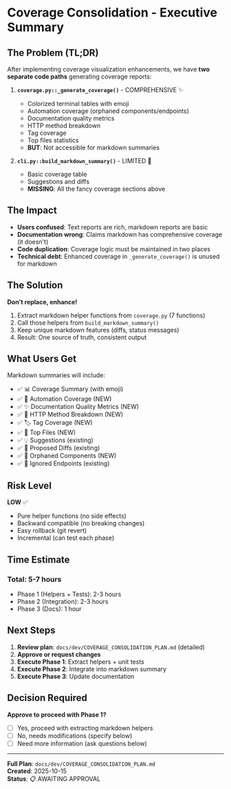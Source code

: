 # Coverage Consolidation - Executive Summary

## The Problem (TL;DR)

After implementing coverage visualization enhancements, we have **two separate code paths** generating coverage reports:

1. **`coverage.py::_generate_coverage()`** - COMPREHENSIVE ✨
   - Colorized terminal tables with emoji
   - Automation coverage (orphaned components/endpoints)  
   - Documentation quality metrics
   - HTTP method breakdown
   - Tag coverage
   - Top files statistics
   - **BUT**: Not accessible for markdown summaries

2. **`cli.py::build_markdown_summary()`** - LIMITED 📝
   - Basic coverage table
   - Suggestions and diffs
   - **MISSING**: All the fancy coverage sections above

## The Impact

- **Users confused**: Text reports are rich, markdown reports are basic
- **Documentation wrong**: Claims markdown has comprehensive coverage (it doesn't)
- **Code duplication**: Coverage logic must be maintained in two places
- **Technical debt**: Enhanced coverage in `_generate_coverage()` is unused for markdown

## The Solution

**Don't replace, enhance!**

1. Extract markdown helper functions from `coverage.py` (7 functions)
2. Call those helpers from `build_markdown_summary()`
3. Keep unique markdown features (diffs, status messages)
4. Result: One source of truth, consistent output

## What Users Get

Markdown summaries will include:

- ✅ 📊 Coverage Summary (with emoji)
- ✅ 🤖 Automation Coverage (NEW)
- ✅ ✨ Documentation Quality Metrics (NEW)
- ✅ 🔄 HTTP Method Breakdown (NEW)
- ✅ 🏷️ Tag Coverage (NEW)
- ✅ 📁 Top Files (NEW)
- ✅ 💡 Suggestions (existing)
- ✅ 📝 Proposed Diffs (existing)
- ✅ 🚨 Orphaned Components (NEW)
- ✅ 🚫 Ignored Endpoints (existing)

## Risk Level

**LOW** ✅

- Pure helper functions (no side effects)
- Backward compatible (no breaking changes)
- Easy rollback (git revert)
- Incremental (can test each phase)

## Time Estimate

### Total: 5-7 hours

- Phase 1 (Helpers + Tests): 2-3 hours
- Phase 2 (Integration): 2-3 hours
- Phase 3 (Docs): 1 hour

## Next Steps

1. **Review plan**: `docs/dev/COVERAGE_CONSOLIDATION_PLAN.md` (detailed)
2. **Approve or request changes**
3. **Execute Phase 1**: Extract helpers + unit tests
4. **Execute Phase 2**: Integrate into markdown summary
5. **Execute Phase 3**: Update documentation

## Decision Required

**Approve to proceed with Phase 1?**

- [ ] Yes, proceed with extracting markdown helpers
- [ ] No, needs modifications (specify below)
- [ ] Need more information (ask questions below)

---

**Full Plan**: `docs/dev/COVERAGE_CONSOLIDATION_PLAN.md`  
**Created**: 2025-10-15  
**Status**: 📋 AWAITING APPROVAL
